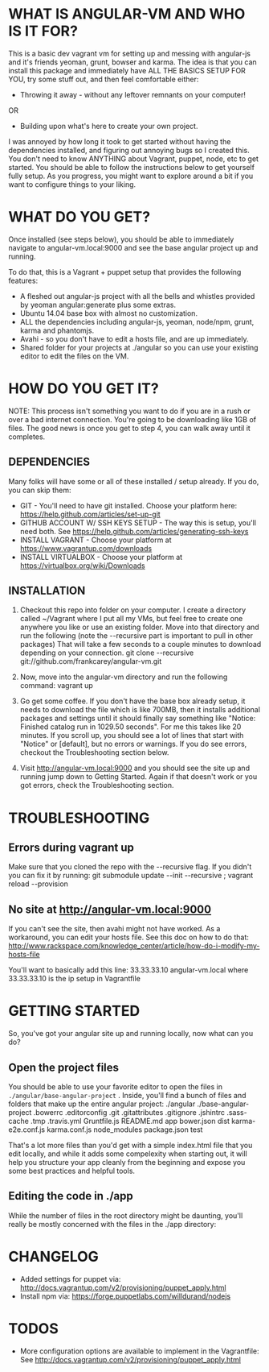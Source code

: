 
WHAT IS ANGULAR-VM AND WHO IS IT FOR?
=====================================
This is a basic dev vagrant vm for setting up and messing with angular-js and it's friends yeoman, grunt, bowser and karma. The idea is that you can install this package and immediately have ALL THE BASICS SETUP FOR YOU, try some stuff out, and then feel comfortable either:

* Throwing it away - without any leftover remnants on your computer!

OR

* Building upon what's here to create your own project.

I was annoyed by how long it took to get started without having the dependencies installed, and figuring out annoying bugs so I created this. You don't need to know ANYTHING about Vagrant, puppet, node, etc to get started. You should be able to follow the instructions below to get yourself fully setup. As you progress, you might want to explore around a bit if you want to configure things to your liking.

WHAT DO YOU GET?
================

Once installed (see steps below), you should be able to immediately navigate to angular-vm.local:9000 and see the base angular project up and running.

To do that, this is a  Vagrant + puppet setup that provides the following features:

* A fleshed out angular-js project with all the bells and whistles provided by yeoman angular:generate plus some extras.
* Ubuntu 14.04 base box with almost no customization.
* ALL the dependencies including angular-js, yeoman, node/npm, grunt, karma and phantomjs.
* Avahi - so you don't have to edit a hosts file, and are up immediately.
* Shared folder for your projects at ./angular so you can use your existing editor to edit the files on the VM.

HOW DO YOU GET IT?
=================

NOTE: This process isn't something you want to do if you are in a rush or over a bad internet connection. You're going to be downloading like 1GB of files. The good news is once you get to step 4, you can walk away until it completes.

DEPENDENCIES
-------------
Many folks will have some or all of these installed / setup already. If you do, you can skip them:

* GIT - You'll need to have git installed. Choose your platform here: https://help.github.com/articles/set-up-git
* GITHUB ACCOUNT W/ SSH KEYS SETUP - The way this is setup, you'll need both. See https://help.github.com/articles/generating-ssh-keys
* INSTALL VAGRANT - Choose your platform at https://www.vagrantup.com/downloads
* INSTALL VIRTUALBOX - Choose your platform at https://virtualbox.org/wiki/Downloads

INSTALLATION
------------

1. Checkout this repo into folder on your computer. I create a directory called ~/Vagrant where I put all my VMs, but feel free to create one anywhere you like or use an existing folder. Move into that directory and run the following (note the --recursive part is important to pull in other packages) That will take a few seconds to a couple minutes to download depending on your connection.
    git clone --recursive git://github.com/frankcarey/angular-vm.git

2. Now, move into the angular-vm directory and run the following command:
    vagrant up

3. Go get some coffee. If you don't have the base box already setup, it needs to download the file which is like 700MB, then it installs additional packages and settings until it should finally say something like "Notice: Finished catalog run in 1029.50 seconds". For me this takes like 20 minutes. If you scroll up, you should see a lot of lines that start with "Notice" or [default], but no errors or warnings. If you do see errors, checkout the Troubleshooting section below.

4. Visit http://angular-vm.local:9000 and you should see the site up and running jump down to Getting Started. Again if that doesn't work or you got errors, check the Troubleshooting section.

TROUBLESHOOTING
===============

Errors during vagrant up
-------------------------
Make sure that you cloned the repo with the --recursive flag. If you didn't you can fix it by running:
    git submodule update --init --recursive ; vagrant reload --provision

No site at http://angular-vm.local:9000
-------
If you can't see the site, then avahi might not have worked. As a workaround, you can edit your hosts file. See this doc on how to do that: http://www.rackspace.com/knowledge_center/article/how-do-i-modify-my-hosts-file

You'll want to basically add this line:
    33.33.33.10 angular-vm.local
where 33.33.33.10 is the ip setup in Vagrantfile

GETTING STARTED
===============

So, you've got your angular site up and running locally, now what can you do?

Open the project files
----------------------
You should be able to use your favorite editor to open the files in `./angular/base-angular-project` . Inside, you'll find a bunch of files and folders that make up the entire angular project:
    ./angular
        ./base-angular-project
              .bowerrc
              .editorconfig
              .git
              .gitattributes
              .gitignore
              .jshintrc
              .sass-cache
              .tmp
              .travis.yml
              Gruntfile.js
              README.md
              app
              bower.json
              dist
              karma-e2e.conf.js
              karma.conf.js
              node_modules
              package.json
              test

That's a lot more files than you'd get with a simple index.html file that you edit locally, and while it adds some compelexity when starting out, it will help you structure your app cleanly from the beginning and expose you some best practices and helpful tools.

Editing the code in ./app
-------------------------
While the number of files in the root directory might be daunting, you'll really be mostly concerned with the files in the ./app directory:





CHANGELOG
======

* Added settings for puppet via: http://docs.vagrantup.com/v2/provisioning/puppet_apply.html
* Install npm via: https://forge.puppetlabs.com/willdurand/nodejs

TODOS
======

* More configuration options are available to implement in the Vagrantfile: See http://docs.vagrantup.com/v2/provisioning/puppet_apply.html
